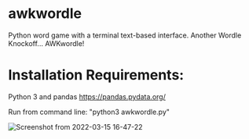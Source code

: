 # awkwordle
Python word game with a terminal text-based interface.  Another Wordle Knockoff... AWKwordle!

# Installation Requirements:
Python 3 and pandas https://pandas.pydata.org/

Run from command line:  "python3 awkwordle.py"


![Screenshot from 2022-03-15 16-47-22](https://user-images.githubusercontent.com/101674931/158484934-eb48f7c7-fb89-4212-ab2a-726753c9a542.png)
